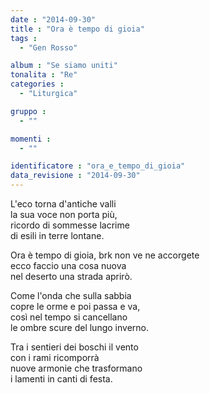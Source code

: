 ```yaml
---
date : "2014-09-30"
title : "Ora è tempo di gioia"
tags : 
  - "Gen Rosso"

album : "Se siamo uniti"
tonalita : "Re"
categories : 
  - "Liturgica"

gruppo : 
  - ""

momenti : 
  - ""

identificatore : "ora_e_tempo_di_gioia"
data_revisione : "2014-09-30"
---
```

  
  
L'eco torna d'antiche valli  
la sua voce non porta più,  
ricordo di sommesse lacrime  
di esili in terre lontane.  
  
  
Ora è tempo di gioia, brk non ve ne accorgete  
ecco faccio una cosa nuova  
nel deserto una strada aprirò.  
  
  
Come l'onda che sulla sabbia  
copre le orme e poi passa e va,  
così nel tempo si cancellano  
le ombre scure del lungo inverno.  
  
  
Tra i sentieri dei boschi il vento  
con i rami ricomporrà  
nuove armonie che trasformano  
i lamenti in canti di festa.  
  
